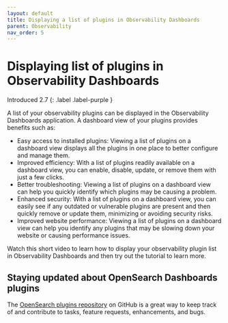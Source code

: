 ```yaml
---
layout: default
title: Displaying a list of plugins in Observability Dashboards
parent: Observability
nav_order: 5
---
```


# Displaying list of plugins in Observability Dashboards

Introduced 2.7
{: .label .label-purple }



A list of your observability plugins can be displayed in the Observability Dashboards application. A dashboard view of your plugins provides benefits such as:

- Easy access to installed plugins: Viewing a list of plugins on a dashboard view displays all the plugins in one place to better configure and manage them.
- Improved efficiency: With a list of plugins readily available on a dashboard view, you can enable, disable, update, or remove them with just a few clicks.
- Better troubleshooting: Viewing a list of plugins on a dashboard view can help you quickly identify which plugins may be causing a problem.
- Enhanced security: With a list of plugins on a dashboard view, you can easily see if any outdated or vulnerable plugins are present and then quickly remove or update them, minimizing or avoiding security risks.
- Improved website performance: Viewing a list of plugins on a dashboard view can help you identify any plugins that may be slowing down your website or causing performance issues.

Watch this short video to learn how to display your observability plugin list in Observability Dashboards and then try out the tutorial to learn more.

<demo video>

## 



## Staying updated about OpenSearch Dashboards plugins

The [OpenSearch plugins repository](https://github.com/opensearch-project/opensearch-plugins) on GitHub is a great way to keep track of and contribute to tasks, feature requests, enhancements, and bugs. 